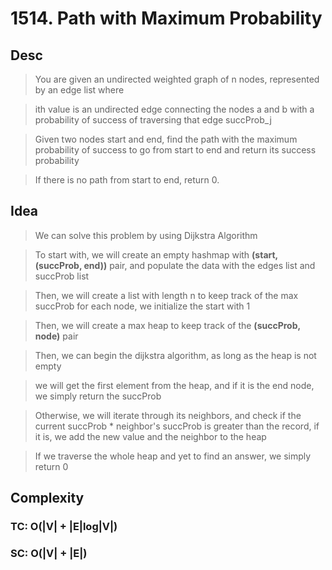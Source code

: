 # 1514. Path with Maximum Probability

## Desc

> You are given an undirected weighted graph of n nodes, represented by an edge list where

> ith value is an undirected edge connecting the nodes a and b with a probability of success of traversing that edge succProb_j

> Given two nodes start and end, find the path with the maximum probability of success to go from start to end and return its success probability

> If there is no path from start to end, return 0.

## Idea

> We can solve this problem by using Dijkstra Algorithm

> To start with, we will create an empty hashmap with **(start, (succProb, end))** pair, and populate the data with the edges list and succProb list

> Then, we will create a list with length n to keep track of the max succProb for each node, we initialize the start with 1

> Then, we will create a max heap to keep track of the **(succProb, node)** pair

> Then, we can begin the dijkstra algorithm, as long as the heap is not empty

> we will get the first element from the heap, and if it is the end node, we simply return the succProb

> Otherwise, we will iterate through its neighbors, and check if the current succProb * neighbor's succProb is greater than the record, if it is, we add the new value and the neighbor to the heap

> If we traverse the whole heap and yet to find an answer, we simply return 0

## Complexity

### TC: O(|V| + |E|log|V|)
### SC: O(|V| + |E|)